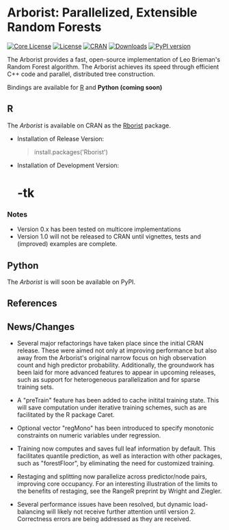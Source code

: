 
Arborist: Parallelized, Extensible Random Forests
====

[![Core License](http://img.shields.io/badge/license-MPL--2+-brightgreen.svg?style=flat)](https://www.mozilla.org/en-US/MPL/2.0/) 
[![License](http://img.shields.io/badge/license-GPL%20%28%3E=%202%29-brightgreen.svg?style=flat)](http://www.gnu.org/licenses/gpl-2.0.html)
[![CRAN](http://www.r-pkg.org/badges/version/Rborist)](https://cran.rstudio.com/web/packages/Rborist/index.html) 
[![Downloads](http://cranlogs.r-pkg.org/badges/Rborist?color=brightgreen)](http://www.r-pkg.org/pkg/Rborist)
[![PyPI version](https://badge.fury.io/py/pyborist.svg)](https://pypi.python.org/pypi/pyborist/)


The Arborist provides a fast, open-source implementation of Leo Brieman's Random Forest algorithm. The Arborist achieves its speed through efficient C++ code and parallel, distributed tree construction. 

Bindings are available for [R](https://cran.r-project.org/web/packages/Rborist/index.html) and **Python (coming soon)**


R
----

The *Arborist* is available on CRAN as the [Rborist](https://cran.r-project.org/web/packages/Rborist/index.html) package. 

- Installation of Release Version:

    > install.packages('Rborist')


- Installation of Development Version:

    # -tk


### Notes
- Version 0.x has been tested on multicore implementations 
- Version 1.0 will not be released to CRAN until vignettes, tests and (improved) examples are complete.


Python
----

The *Arborist* is will soon be available on PyPI.

    
References
----
 

News/Changes
----
- Several major refactorings have taken place since the initial CRAN release.  These were aimed not only at improving performance but also away from the Arborist's original narrow focus on high observation count and high predictor probability.  Additionally, the groundwork has been laid for more advanced features to appear in upcoming releases, such as support for heterogeneous parallelization and for sparse training sets.
- A "preTrain" feature has been added to cache initital training state.  This will save computation under iterative training schemes, such as are facilitated by the R package Caret.
- Optional vector "regMono" has been introduced to specify monotonic constraints on numeric variables under regression.
- Training now computes and saves full leaf information by default. This facilitates quantile prediction, as well as interaction with other packages, such as "forestFloor", by eliminating the need for customized training.
- Restaging and splitting now parallelize across predictor/node pairs, improving core occupancy.  For an interesting illustration of the limits to the benefits of restaging, see the RangeR preprint by Wright and Ziegler.

- Several performance issues have been resolved, but dynamic load-balancing will likely not receive further attention until version 2.
Correctness errors are being addressed as they are received.

